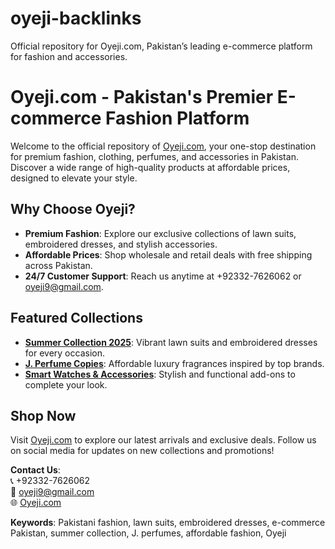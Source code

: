 # oyeji-backlinks
Official repository for Oyeji.com, Pakistan’s leading e-commerce platform for fashion and accessories.
# Oyeji.com - Pakistan's Premier E-commerce Fashion Platform

Welcome to the official repository of [Oyeji.com](https://oyeji.com), your one-stop destination for premium fashion, clothing, perfumes, and accessories in Pakistan. Discover a wide range of high-quality products at affordable prices, designed to elevate your style.

## Why Choose Oyeji?
- **Premium Fashion**: Explore our exclusive collections of lawn suits, embroidered dresses, and stylish accessories.
- **Affordable Prices**: Shop wholesale and retail deals with free shipping across Pakistan.
- **24/7 Customer Support**: Reach us anytime at +92332-7626062 or [oyeji9@gmail.com](mailto:oyeji9@gmail.com).

## Featured Collections
- **[Summer Collection 2025](https://oyeji.com/product-category/summer/)**: Vibrant lawn suits and embroidered dresses for every occasion.
- **[J. Perfume Copies](https://oyeji.com/product-category/j-sale-2025/)**: Affordable luxury fragrances inspired by top brands.
- **[Smart Watches & Accessories](https://oyeji.com/product-category/most-popular/)**: Stylish and functional add-ons to complete your look.

## Shop Now
Visit [Oyeji.com](https://oyeji.com/shop/) to explore our latest arrivals and exclusive deals. Follow us on social media for updates on new collections and promotions!

**Contact Us**:  
📞 +92332-7626062  
📧 [oyeji9@gmail.com](mailto:oyeji9@gmail.com)  
🌐 [Oyeji.com](https://oyeji.com)

**Keywords**: Pakistani fashion, lawn suits, embroidered dresses, e-commerce Pakistan, summer collection, J. perfumes, affordable fashion, Oyeji
